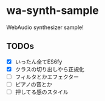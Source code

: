 # wa-synth-sample
WebAudio synthesizer sample!

## TODOs

- [x] いったん全てES6fy
- [x] クラスの切り出しやら正規化
- [ ] フィルタとかエフェクター
- [ ] ピアノの音とか
- [ ] 押してる感のスタイル

